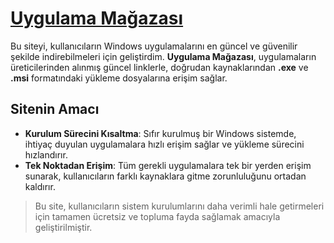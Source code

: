 # [Uygulama Mağazası](https://gokhanozen.top/lib/x/store/)

Bu siteyi, kullanıcıların Windows uygulamalarını en güncel ve güvenilir şekilde indirebilmeleri için geliştirdim. **Uygulama Mağazası**, uygulamaların üreticilerinden alınmış güncel linklerle, doğrudan kaynaklarından **.exe** ve **.msi** formatındaki yükleme dosyalarına erişim sağlar. 

## Sitenin Amacı
- **Kurulum Sürecini Kısaltma**: Sıfır kurulmuş bir Windows sistemde, ihtiyaç duyulan uygulamalara hızlı erişim sağlar ve yükleme sürecini hızlandırır.
- **Tek Noktadan Erişim**: Tüm gerekli uygulamalara tek bir yerden erişim sunarak, kullanıcıların farklı kaynaklara gitme zorunluluğunu ortadan kaldırır.

> Bu site, kullanıcıların sistem kurulumlarını daha verimli hale getirmeleri için tamamen ücretsiz ve topluma fayda sağlamak amacıyla geliştirilmiştir.
